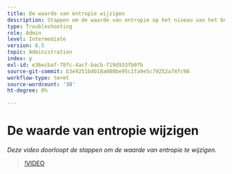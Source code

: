 ```yaml
---
title: De waarde van entropie wijzigen
description: Stappen om de waarde van entropie op het niveau van het besturingssysteem te wijzigen
type: Troubleshooting
role: Admin
level: Intermediate
version: 6.5
topic: Administration
index: y
exl-id: e36ecbaf-78fc-4acf-bacb-f19d933fb0fb
source-git-commit: b3e9251bdb18a008be95c1fa9e5c79252a74fc98
workflow-type: tm+mt
source-wordcount: '38'
ht-degree: 0%

---
```


# De waarde van entropie wijzigen

*Deze video doorloopt de stappen om de waarde van entropie te wijzigen.*

>[!VIDEO](https://video.tv.adobe.com/v/335494?quality=12&learn=on)

